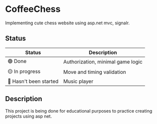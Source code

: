 # CoffeeChess

Implementing cute chess website using asp.net mvc, signalr.

## Status

| Status | Description |
|--------|----------|
| 🟢 Done | Authorization, minimal game logic |
| 🟡 In progress | Move and timing validation |
| 🔴 Hasn't been started | Music player |

## Description

This project is being done for educational purposes to practice creating projects using asp net.
